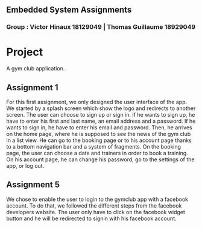 ## Embedded System Assignments

### Group : Victor Hinaux 18129049 | Thomas Guillaume 18929049

# Project
A gym club application.

## Assignment 1
For this first assignment, we only designed the user interface of the app. We started by a splash screen which show the logo and redirects to another screen. The user can choose to sign up or sign in. If he wants to sign up, he have to enter his first and last name, an email address and a password. If he wants to sign in, he have to enter his email and password. Then, he arrives on the home page, where he is supposed to see the news of the gym club in a list view. He can go to the booking page or to his account page thanks to a bottom navigation bar and a system of fragments. On the booking page, the user can choose a date and trainers in order to book a training. On his account page, he can change his password, go to the settings of the app, or log out.

## Assignment 5
We chose to enable the user to login to the gymclub app with a facebook account. To do that, we followed the different steps from the facebook developers website. The user only have to click on the facebook widget button and he will be redirected to signin with his facebook account.
